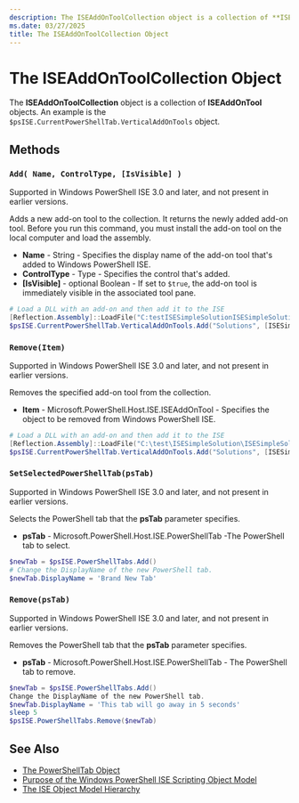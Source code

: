 ```yaml
---
description: The ISEAddOnToolCollection object is a collection of **ISEAddOnTool** objects.
ms.date: 03/27/2025
title: The ISEAddOnToolCollection Object
---
```


# The ISEAddOnToolCollection Object

The **ISEAddOnToolCollection** object is a collection of **ISEAddOnTool** objects. An example is the
`$psISE.CurrentPowerShellTab.VerticalAddOnTools` object.

## Methods

### `Add( Name, ControlType, [IsVisible] )`

Supported in Windows PowerShell ISE 3.0 and later, and not present in earlier versions.

Adds a new add-on tool to the collection. It returns the newly added add-on tool. Before you run
this command, you must install the add-on tool on the local computer and load the assembly.

- **Name** - String - Specifies the display name of the add-on tool that's added to Windows PowerShell
  ISE.
- **ControlType** - Type - Specifies the control that's added.
- **[IsVisible]** - optional Boolean - If set to `$true`, the add-on tool is immediately visible in
  the associated tool pane.

```powershell
# Load a DLL with an add-on and then add it to the ISE
[Reflection.Assembly]::LoadFile("C:testISESimpleSolutionISESimpleSolution.dll")
$psISE.CurrentPowerShellTab.VerticalAddOnTools.Add("Solutions", [ISESimpleSolution.Solution], $true)
```

### `Remove(Item)`

Supported in Windows PowerShell ISE 3.0 and later, and not present in earlier versions.

Removes the specified add-on tool from the collection.

- **Item** - Microsoft.PowerShell.Host.ISE.ISEAddOnTool - Specifies the object to be removed from
  Windows PowerShell ISE.

```powershell
# Load a DLL with an add-on and then add it to the ISE
[Reflection.Assembly]::LoadFile("C:\test\ISESimpleSolution\ISESimpleSolution.dll")
$psISE.CurrentPowerShellTab.VerticalAddOnTools.Add("Solutions", [ISESimpleSolution.Solution], $true)
```

### `SetSelectedPowerShellTab(psTab)`

Supported in Windows PowerShell ISE 3.0 and later, and not present in earlier versions.

Selects the PowerShell tab that the **psTab** parameter specifies.

- **psTab** - Microsoft.PowerShell.Host.ISE.PowerShellTab -The PowerShell tab to select.

```powershell
$newTab = $psISE.PowerShellTabs.Add()
# Change the DisplayName of the new PowerShell tab.
$newTab.DisplayName = 'Brand New Tab'
```

### `Remove(psTab)`

Supported in Windows PowerShell ISE 3.0 and later, and not present in earlier versions.

Removes the PowerShell tab that the **psTab** parameter specifies.

- **psTab** - Microsoft.PowerShell.Host.ISE.PowerShellTab - The PowerShell tab to remove.

```powershell
$newTab = $psISE.PowerShellTabs.Add()
Change the DisplayName of the new PowerShell tab.
$newTab.DisplayName = 'This tab will go away in 5 seconds'
sleep 5
$psISE.PowerShellTabs.Remove($newTab)
```

## See Also

- [The PowerShellTab Object][03]
- [Purpose of the Windows PowerShell ISE Scripting Object Model][01]
- [The ISE Object Model Hierarchy][02]

<!-- link references -->
[01]: Purpose-of-the-Windows-PowerShell-ISE-Scripting-Object-Model.md
[02]: The-ISE-Object-Model-Hierarchy.md
[03]: The-PowerShellTab-Object.md
